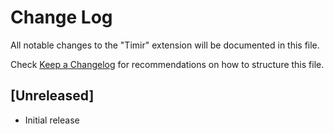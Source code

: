 # Change Log

All notable changes to the "Timir" extension will be documented in this file.

Check [Keep a Changelog](http://keepachangelog.com/) for recommendations on how to structure this file.

## [Unreleased]

- Initial release
